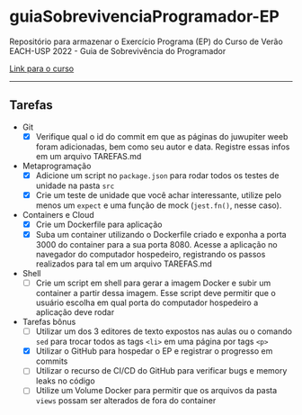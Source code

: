 # guiaSobrevivenciaProgramador-EP
Repositório para armazenar o Exercício Programa (EP) do Curso de Verão EACH-USP 2022 - Guia de Sobrevivência do Programador

[Link para o curso](https://github.com/guia-de-sobrevivencia-do-programador)

---

## Tarefas

- Git
    - [X] Verifique qual o id do commit em que as páginas do juwupiter weeb foram adicionadas, bem como seu autor e data. Registre essas infos em um arquivo TAREFAS.md
- Metaprogramação
    - [X] Adicione um script no `package.json` para rodar todos os testes de unidade na pasta `src`
    - [X] Crie um teste de unidade que você achar interessante, utilize pelo menos um `expect` e uma função de mock (`jest.fn()`, nesse caso).
- Containers e Cloud
    - [X] Crie um Dockerfile para aplicação
    - [X] Suba um container utilizando o Dockerfile criado e exponha a porta 3000 do container para a sua porta 8080. Acesse a aplicação no navegador do computador hospedeiro, registrando os passos realizados para tal em um arquivo TAREFAS.md
- Shell
    - [ ] Crie um script em shell para gerar a imagem Docker e subir um container a partir dessa imagem. Esse script deve permitir que o usuário escolha em qual porta do computador hospedeiro a aplicação deve rodar
- Tarefas bônus
    - [ ] Utilizar um dos 3 editores de texto expostos nas aulas ou o comando `sed` para trocar todos as tags `<li>` em uma página por tags `<p>`
    - [X] Utilizar o GitHub para hospedar o EP e registrar o progresso em commits
    - [ ] Utilizar o recurso de CI/CD do GitHub para verificar bugs e memory leaks no código
    - [ ] Utilize um Volume Docker para permitir que os arquivos da pasta `views` possam ser alterados de fora do container
